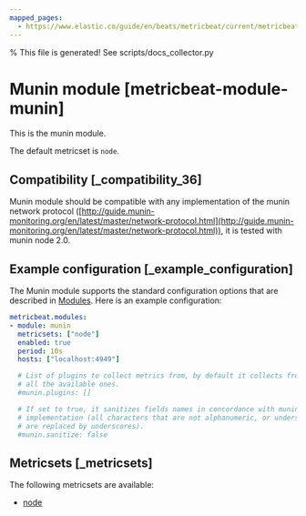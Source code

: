 ```yaml
---
mapped_pages:
  - https://www.elastic.co/guide/en/beats/metricbeat/current/metricbeat-module-munin.html
---
```


% This file is generated! See scripts/docs_collector.py

# Munin module [metricbeat-module-munin]

This is the munin module.

The default metricset is `node`.


## Compatibility [_compatibility_36]

Munin module should be compatible with any implementation of the munin network protocol ([http://guide.munin-monitoring.org/en/latest/master/network-protocol.html](http://guide.munin-monitoring.org/en/latest/master/network-protocol.html)), it is tested with munin node 2.0.


## Example configuration [_example_configuration]

The Munin module supports the standard configuration options that are described in [Modules](/reference/metricbeat/configuration-metricbeat.md). Here is an example configuration:

```yaml
metricbeat.modules:
- module: munin
  metricsets: ["node"]
  enabled: true
  period: 10s
  hosts: ["localhost:4949"]

  # List of plugins to collect metrics from, by default it collects from
  # all the available ones.
  #munin.plugins: []

  # If set to true, it sanitizes fields names in concordance with munin
  # implementation (all characters that are not alphanumeric, or underscore
  # are replaced by underscores).
  #munin.sanitize: false
```


## Metricsets [_metricsets]

The following metricsets are available:

* [node](/reference/metricbeat/metricbeat-metricset-munin-node.md)
